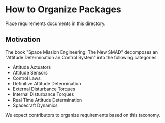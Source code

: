 # How to Organize Packages 

Place requirements documents in this directory.

## Motivation

The book "Space Mission Engineering: The New SMAD" decomposes an "Attitude
Determination an Control System" into the following categories
 * Attitude Actuators
 * Attitude Sensors
 * Control Laws
 * Definitive Attitude Determination
 * External Disturbance Torques
 * Internal Disturbance Torques
 * Real Time Attitude Determination
 * Spacecraft Dynamics

We expect contributors to organize requirements based on this taxonomy.
